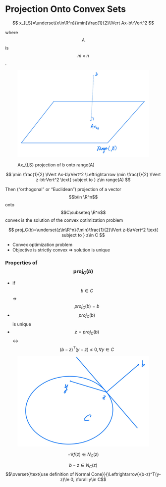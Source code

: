 # Projection Onto Convex Sets

$$
x_{LS}=\underset{x\in\R^n}{\min}\frac{1}{2}\lVert Ax-b\rVert^2
$$

where $$A$$ is $$m\times n$$.

<figure><img src=".gitbook/assets/image (21).png" alt=""><figcaption><p><span class="math">Ax_{LS}</span> projection of <span class="math">b</span> onto <span class="math">range(A)</span></p></figcaption></figure>

$$
\min \frac{1}{2} \lVert Ax-b\rVert^2 \Leftrightarrow \min \frac{1}{2} \lVert z-b\rVert^2 \text{ subject to } z\in range(A)
$$

Then (“orthogonal” or “Euclidean”) projection of a vector $$b\in \R^n$$ onto $$C\subseteq \R^n$$ convex is the solution of the convex optimization problem

$$
proj_C(b)=\underset{z\in\R^n}{\min}\frac{1}{2}\lVert z-b\rVert^2 \text{ subject to } z\in C
$$

* Convex optimization problem
* Objective is strictly convex ⇒ solution is unique

### Properties of $$\text{proj}_C(b)$$

* if $$b\in C$$ ⇒ $$proj_C(b)=b$$
* $$proj_C(b)$$ is unique
* $$z=proj_C(b)$$ ↔ $$(b-z)^T(y-z)\le 0, \forall y\in C$$

<figure><img src=".gitbook/assets/image (22).png" alt=""><figcaption></figcaption></figure>

$$-\nabla f(z)\in N_C(z)$$

$$b-z \in N_C(z)$$ $$\overset{\text{use definition of Normal Cone}}{\Leftrightarrow}(b-z)^T(y-z)\le 0, \forall y\in C$$
